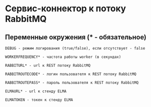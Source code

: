 # Сервис-коннектор к потоку RabbitMQ

## Переменные окружения (* - обязательное)

    DEBUG - режим логирования (true/false), если отсутствует - false

    WORKERFREQUENCY* - частота работы worker (в секундах)

    RABBITURL* - url к REST потоку RabbitMQ

    RABBITROUTECODE* - логин пользователя к REST потоку RabbitMQ

    RABBITROUTEPASS* - пароль пользователя к REST потоку RabbitMQ

    ELMAURL* - url к стенду ELMA

    ELMATOKEN - токен к стенду ELMA

